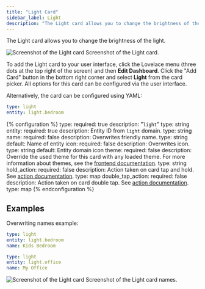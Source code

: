 ```yaml
---
title: "Light Card"
sidebar_label: Light
description: "The Light card allows you to change the brightness of the light."
---
```


The Light card allows you to change the brightness of the light.

<p class='img'>
<img src='/images/lovelace/lovelace_light_card.png' alt='Screenshot of the Light card'>
Screenshot of the Light card.
</p>

To add the Light card to your user interface, click the Lovelace menu (three dots at the top right of the screen) and then **Edit Dashboard**. Click the "Add Card" button in the bottom right corner and select **Light** from the card picker. All options for this card can be configured via the user interface.

Alternatively, the card can be configured using YAML:

```yaml
type: light
entity: light.bedroom
```

{% configuration %}
type:
  required: true
  description: "`light`"
  type: string
entity:
  required: true
  description: Entity ID from `light` domain.
  type: string
name:
  required: false
  description: Overwrites friendly name.
  type: string
  default: Name of entity
icon:
  required: false
  description: Overwrites icon.
  type: string
  default: Entity domain icon
theme:
  required: false
  description: Override the used theme for this card with any loaded theme. For more information about themes, see the [frontend documentation](https://www.home-assistant.io/integrations/frontend/).
  type: string
hold_action:
  required: false
  description: Action taken on card tap and hold. See [action documentation](/lovelace/actions/#hold-action).
  type: map
double_tap_action:
  required: false
  description: Action taken on card double tap. See [action documentation](/lovelace/actions/#double-tap-action).
  type: map
{% endconfiguration %}

## Examples

Overwriting names example:

```yaml
type: light
entity: light.bedroom
name: Kids Bedroom
```

```yaml
type: light
entity: light.office
name: My Office
```

<p class='img'>
<img src='/images/lovelace/lovelace_light_complex_card.png' alt='Screenshot of the Light card'>
Screenshot of the Light card names.
</p>
